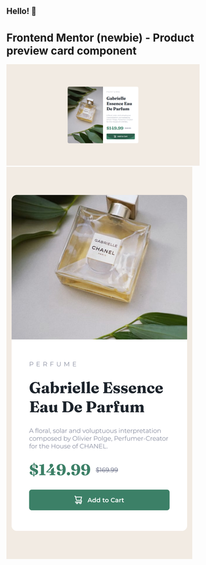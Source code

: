 ## Hello! 👋
# Frontend Mentor (newbie) - Product preview card component

![Design:](./design/active.png)
![Design:](./design/mobile.png)